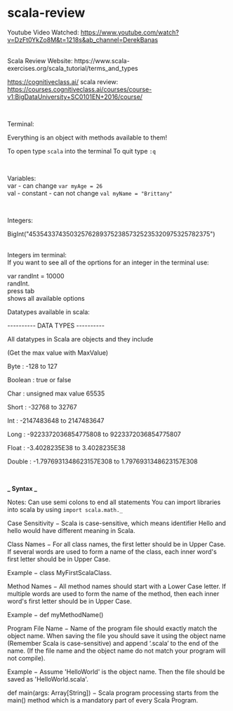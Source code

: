 # scala-review

Youtube Video Watched: https://www.youtube.com/watch?v=DzFt0YkZo8M&t=1218s&ab_channel=DerekBanas

<br />
Scala Review Website: https://www.scala-exercises.org/scala_tutorial/terms_and_types

<br />

https://cognitiveclass.ai/ scala review: https://courses.cognitiveclass.ai/courses/course-v1:BigDataUniversity+SC0101EN+2016/course/

<br />

Terminal:

Everything is an object with methods available to them!

To open type `scala` into the terminal
To quit type `:q`

<br />

Variables: <br />
var - can change
`var myAge = 26` <br />
val - constant - can not change
`val myName = "Brittany"`

<br />

Integers:

BigInt("4535433743503257628937523857325235320975325782375")

<br />
Integers im terminal: <br />
If you want to see all of the oprtions for an integer in the terminal use:

var randInt = 10000
<br />
randInt.
<br />
press tab
<br />
shows all available options
<br />

Datatypes available in scala:

---------- DATA TYPES ----------

All datatypes in Scala are objects and they include

(Get the max value with MaxValue)

Byte : -128 to 127

Boolean : true or false

Char : unsigned max value 65535

Short : -32768 to 32767

Int : -2147483648 to 2147483647

Long : -9223372036854775808 to 9223372036854775807

Float : -3.4028235E38 to 3.4028235E38

Double : -1.7976931348623157E308 to 1.7976931348623157E308

<br />

**_ Syntax _**

Notes:
Can use semi colons to end all statements
You can import libraries into scala by using `import scala.math._`

Case Sensitivity − Scala is case-sensitive, which means identifier Hello and hello would have different meaning in Scala.

Class Names − For all class names, the first letter should be in Upper Case. If several words are used to form a name of the class, each inner word's first letter should be in Upper Case.

Example − class MyFirstScalaClass.

Method Names − All method names should start with a Lower Case letter. If multiple words are used to form the name of the method, then each inner word's first letter should be in Upper Case.

Example − def myMethodName()

Program File Name − Name of the program file should exactly match the object name. When saving the file you should save it using the object name (Remember Scala is case-sensitive) and append ‘.scala’ to the end of the name. (If the file name and the object name do not match your program will not compile).

Example − Assume 'HelloWorld' is the object name. Then the file should be saved as 'HelloWorld.scala'.

def main(args: Array[String]) − Scala program processing starts from the main() method which is a mandatory part of every Scala Program.
